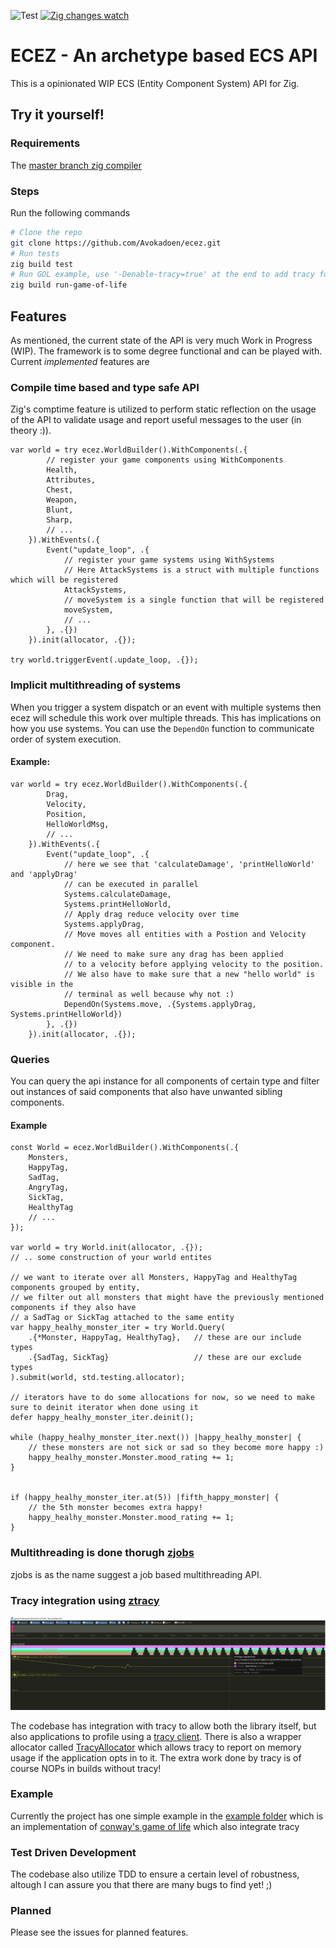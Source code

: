 ![Test](https://github.com/Avokadoen/ecez/actions/workflows/test.yaml/badge.svg) [![Zig changes watch](https://github.com/Avokadoen/ecez/actions/workflows/cron.yaml/badge.svg)](https://github.com/Avokadoen/ecez/actions/workflows/cron.yaml)

# ECEZ - An archetype based ECS API

This is a opinionated WIP ECS (Entity Component System) API for Zig.

## Try it yourself!

### Requirements

The [master branch zig compiler](https://ziglang.org/download/)

### Steps
Run the following commands
```bash
# Clone the repo
git clone https://github.com/Avokadoen/ecez.git
# Run tests
zig build test
# Run GOL example, use '-Denable-tracy=true' at the end to add tracy functionality
zig build run-game-of-life 

```

## Features

As mentioned, the current state of the API is very much Work in Progress (WIP). The framework is to some degree functional and can be played with. Current *implemented* features are

### Compile time based and type safe API
Zig's comptime feature is utilized to perform static reflection on the usage of the API to validate usage and report useful messages to the user (in theory :)). 

```zig
var world = try ecez.WorldBuilder().WithComponents(.{
        // register your game components using WithComponents
        Health, 
        Attributes,
        Chest,
        Weapon,
        Blunt,
        Sharp,
        // ...
    }).WithEvents(.{
        Event("update_loop", .{
            // register your game systems using WithSystems
            // Here AttackSystems is a struct with multiple functions which will be registered
            AttackSystems,
            // moveSystem is a single function that will be registered 
            moveSystem,
            // ...
        }, .{})
    }).init(allocator, .{});

try world.triggerEvent(.update_loop, .{});
```

### Implicit multithreading of systems

When you trigger a system dispatch or an event with multiple systems then ecez will schedule this work over multiple threads. This has implications on how you use systems.
You can use the ``DependOn`` function to communicate order of system execution. 

#### Example:
```zig
var world = try ecez.WorldBuilder().WithComponents(.{
        Drag,
        Velocity,
        Position,
        HelloWorldMsg,
        // ...
    }).WithEvents(.{
        Event("update_loop", .{
            // here we see that 'calculateDamage', 'printHelloWorld' and 'applyDrag'
            // can be executed in parallel
            Systems.calculateDamage,
            Systems.printHelloWorld,
            // Apply drag reduce velocity over time
            Systems.applyDrag,
            // Move moves all entities with a Postion and Velocity component. 
            // We need to make sure any drag has been applied 
            // to a velocity before applying velocity to the position. 
            // We also have to make sure that a new "hello world" is visible in the 
            // terminal as well because why not :)                       
            DependOn(Systems.move, .{Systems.applyDrag, Systems.printHelloWorld})      
        }, .{})
    }).init(allocator, .{});
```

### Queries

You can query the api instance for all components of certain type and filter out instances of said components that also have unwanted sibling components.

#### Example

```zig
const World = ecez.WorldBuilder().WithComponents(.{
    Monsters,
    HappyTag,
    SadTag,
    AngryTag,
    SickTag,
    HealthyTag
    // ...
});

var world = try World.init(allocator, .{});
// .. some construction of your world entites

// we want to iterate over all Monsters, HappyTag and HealthyTag components grouped by entity,
// we filter out all monsters that might have the previously mentioned components if they also have 
// a SadTag or SickTag attached to the same entity
var happy_healhy_monster_iter = try World.Query(
    .{*Monster, HappyTag, HealthyTag},   // these are our include types
    .{SadTag, SickTag}                   // these are our exclude types
).submit(world, std.testing.allocator);

// iterators have to do some allocations for now, so we need to make sure to deinit iterator when done using it
defer happy_healhy_monster_iter.deinit();

while (happy_healhy_monster_iter.next()) |happy_healhy_monster| {
    // these monsters are not sick or sad so they become more happy :)
    happy_healhy_monster.Monster.mood_rating += 1;
}


if (happy_healhy_monster_iter.at(5)) |fifth_happy_monster| {
    // the 5th monster becomes extra happy! 
    happy_healhy_monster.Monster.mood_rating += 1;
}

```


### Multithreading is done thorugh [zjobs](https://github.com/michal-z/zig-gamedev/tree/main/libs/zjobs)

zjobs is as the name suggest a job based multithreading API. 

### Tracy integration using [ztracy](https://github.com/michal-z/zig-gamedev/tree/main/libs/ztracy)
![ztracy](media/ztracy.png)

The codebase has integration with tracy to allow both the library itself, but also applications to profile using a [tracy client](https://github.com/wolfpld/tracy). There is also a wrapper allocator called [TracyAllocator](https://github.com/Avokadoen/ecez/blob/main/src/tracy_alloc.zig) which allows tracy to report on memory usage if the application opts in to it. The extra work done by tracy is of course NOPs in builds without tracy!


### Example

Currently the project has one simple example in the [example folder](https://github.com/Avokadoen/ecez/tree/main/examples) which is an implementation of [conway's game of life](https://github.com/Avokadoen/ecez/blob/main/examples/game-of-life/main.zig) which also integrate tracy

### Test Driven Development

The codebase also utilize TDD to ensure a certain level of robustness, altough I can assure you that there are many bugs to find yet! ;)

### Planned

Please see the issues for planned features.

